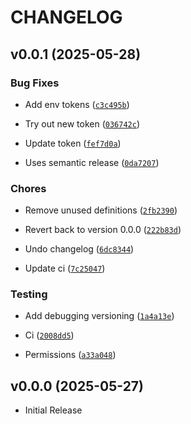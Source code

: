# CHANGELOG

<!-- version list -->

## v0.0.1 (2025-05-28)

### Bug Fixes

- Add env tokens
  ([`c3c495b`](https://github.com/HMDank/ourportfolios/commit/c3c495b8a7c76c99171c16be06cf01fb638e552b))

- Try out new token
  ([`036742c`](https://github.com/HMDank/ourportfolios/commit/036742cefd8dd5510720fc3fc5c8a8af8f000bcc))

- Update token
  ([`fef7d0a`](https://github.com/HMDank/ourportfolios/commit/fef7d0a092a4e9aebb9cb1b3ab1afd56da7df1fe))

- Uses semantic release
  ([`0da7207`](https://github.com/HMDank/ourportfolios/commit/0da7207d849677e5ff93bdfce744beb17c30d421))

### Chores

- Remove unused definitions
  ([`2fb2390`](https://github.com/HMDank/ourportfolios/commit/2fb239080ca9f118c6e9b948befaaf58c0d5602a))

- Revert back to version 0.0.0
  ([`222b83d`](https://github.com/HMDank/ourportfolios/commit/222b83d56ae05540ffc5367ae261e27caf82a150))

- Undo changelog
  ([`6dc8344`](https://github.com/HMDank/ourportfolios/commit/6dc834458a65a0c9fbbfaa50eedfeaef4bcc8464))

- Update ci
  ([`7c25047`](https://github.com/HMDank/ourportfolios/commit/7c25047776681075e16d12876d53439e05c32e18))

### Testing

- Add debugging versioning
  ([`1a4a13e`](https://github.com/HMDank/ourportfolios/commit/1a4a13e4283b54c67ca2493a3a6c192405a0ae7a))

- Ci
  ([`2008dd5`](https://github.com/HMDank/ourportfolios/commit/2008dd53d3fdbfab30bf580ffa6c3e1fe0ac93ca))

- Permissions
  ([`a33a048`](https://github.com/HMDank/ourportfolios/commit/a33a0482a231ab6e09ff3b97d4f3a989fa92616b))


## v0.0.0 (2025-05-27)

- Initial Release
